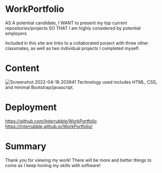 # WorkPortfolio

AS A potential candidate,
I WANT to present my top current repositories/projects
SO THAT I am highly considered by potential employers

Included in this site are links to a collaborated porject with three other classmates, as well as two individual projects I completed myself.

# Content

![Screenshot 2022-04-18 203941](https://user-images.githubusercontent.com/101491029/163915563-4af915a4-672e-414b-868d-465c1c8fe3ca.png)
Technology used includes HTML, CSS, and minimal Bootstrap/javascript.

# Deployment

 https://github.com/Interrubble/WorkPortfolio
 https://interrubble.github.io/WorkPortfolio/

# Summary

Thank you for viewing my work! There will be more and better things to come as I keep honing my skills with software!
